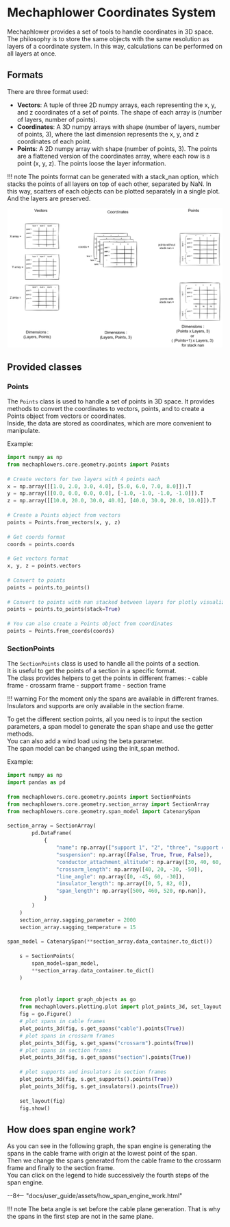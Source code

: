 # Mechaphlower Coordinates System

Mechaphlower provides a set of tools to handle coordinates in 3D space.  
The philosophy is to store the same objects with the same resolution as layers of a coordinate system. In this way, calculations can be performed on all layers at once.

## Formats

There are three format used:

- **Vectors**: A tuple of three 2D numpy arrays, each representing the x, y, and z coordinates of a set of points. The shape of each array is (number of layers, number of points).
- **Coordinates**: A 3D numpy arrays with shape (number of layers, number of points, 3), where the last dimension represents the x, y, and z coordinates of each point.
- **Points**: A 2D numpy array with shape (number of points, 3). The points are a flattened version of the coordinates array, where each row is a point (x, y, z). The points loose the layer information.

!!! note
    The points format can be generated with a stack_nan option, which stacks the points of all layers on top of each other, separated by NaN. In this way, scatters of each objects can be plotted separately in a single plot. And the layers are preserved.

![Image not available](./assets/coordinates_format.drawio.png "array format chart")

## Provided classes

### Points
The `Points` class is used to handle a set of points in 3D space. It provides methods to convert the coordinates to vectors, points, and to create a Points object from vectors or coordinates.  
Inside, the data are stored as coordinates, which are more convenient to manipulate.

Example:
```python
import numpy as np
from mechaphlowers.core.geometry.points import Points

# Create vectors for two layers with 4 points each
x = np.array([[1.0, 2.0, 3.0, 4.0], [5.0, 6.0, 7.0, 8.0]]).T
y = np.array([[0.0, 0.0, 0.0, 0.0], [-1.0, -1.0, -1.0, -1.0]]).T
z = np.array([[10.0, 20.0, 30.0, 40.0], [40.0, 30.0, 20.0, 10.0]]).T

# Create a Points object from vectors
points = Points.from_vectors(x, y, z)

# Get coords format
coords = points.coords

# Get vectors format
x, y, z = points.vectors

# Convert to points
points = points.to_points()

# Convert to points with nan stacked between layers for plotly visualization
points = points.to_points(stack=True)

# You can also create a Points object from coordinates
points = Points.from_coords(coords)
```

### SectionPoints
The `SectionPoints` class is used to handle all the points of a section.  
It is useful to get the points of a section in a specific format.  
The class provides helpers to get the points in different frames:
    - cable frame
    - crossarm frame
    - support frame
    - section frame

!!! warning
    For the moment only the spans are available in different frames. Insulators and supports are only available in the section frame.

To get the different section points, all you need is to input the section parameters, a span model to generate the span shape and use the getter methods.  
You can also add a wind load using the beta parameter.  
The span model can be changed using the init_span method.

Example:
```python
import numpy as np
import pandas as pd

from mechaphlowers.core.geometry.points import SectionPoints
from mechaphlowers.core.geometry.section_array import SectionArray
from mechaphlowers.core.geometry.span_model import CatenarySpan

section_array = SectionArray(
        pd.DataFrame(
            {
                "name": np.array(["support 1", "2", "three", "support 4"]),
                "suspension": np.array([False, True, True, False]),
                "conductor_attachment_altitude": np.array([30, 40, 60, 70]),
                "crossarm_length": np.array([40, 20, -30, -50]),
                "line_angle": np.array([0, -45, 60, -30]),
                "insulator_length": np.array([0, 5, 82, 0]),
                "span_length": np.array([500, 460, 520, np.nan]),
            }
        )
    )
    section_array.sagging_parameter = 2000
    section_array.sagging_temperature = 15

span_model = CatenarySpan(**section_array.data_container.to_dict())

    s = SectionPoints(
        span_model=span_model, 
        **section_array.data_container.to_dict()
    )


    from plotly import graph_objects as go
    from mechaphlowers.plotting.plot import plot_points_3d, set_layout
    fig = go.Figure()
    # plot spans in cable frames
    plot_points_3d(fig, s.get_spans("cable").points(True))
    # plot spans in crossarm frames
    plot_points_3d(fig, s.get_spans("crossarm").points(True))
    # plot spans in section frames
    plot_points_3d(fig, s.get_spans("section").points(True))

    # plot supports and insulators in section frames
    plot_points_3d(fig, s.get_supports().points(True))
    plot_points_3d(fig, s.get_insulators().points(True))

    set_layout(fig)
    fig.show()
```

## How does span engine work?

As you can see in the following graph, the span engine is generating the spans in the cable frame with origin at the lowest point of the span.  
Then we change the spans generated from the cable frame to the crossarm frame and finally to the section frame.  
You can click on the legend to hide successively the fourth steps of the span engine.

--8<-- "docs/user_guide/assets/how_span_engine_work.html"

!!! note
    The beta angle is set before the cable plane generation. That is why the spans in the first step are not in the same plane.